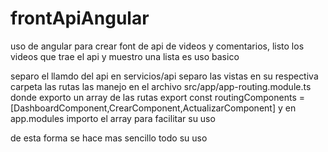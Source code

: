 # frontApiAngular
uso de angular para crear font de api de videos y comentarios, listo los videos que trae el api y muestro una lista 
es uso basico

separo el llamdo del api en servicios/api
separo las vistas en su respectiva carpeta
las rutas las manejo en el archivo src/app/app-routing.module.ts
  donde exporto un array de las rutas export const routingComponents = 
  [DashboardComponent,CrearComponent,ActualizarComponent]
y en app.modules importo el array para facilitar su uso

de esta forma se hace mas sencillo todo su uso 
